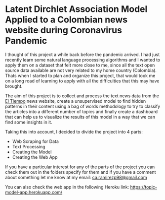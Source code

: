 # Latent Dirchlet Association Model Applied to a Colombian news website during Coronavirus Pandemic

I thought of this project a while back before the pandemic arrived. I had just recently learn some natural language processing algorithms and 
I wanted to apply them on a dataset that felt more close to me, since all the text open source data available are not very related to my home country (Colombia). Thats when I 
started to plan and organize this project, that would took me on a long road of learning to apply with all the difficulties that this may have brought.

The aim of this project is to collect and process the text news data from the [El Tiempo](www.eltiempo.com) news website, create a unsupervised model to find hidden patterns in their content using a bag of words methodology to try to classify the articles into a different number of topics and finally create a dashboard that can help us to visualize the results of this model in a way that we can find some insights in it. 

Taking this into account, I decided to divide the project into 4 parts:

- Web Scraping for Data
- Text Processing 
- Creating the Model
-  Creating the Web App 

If you have a particular interest for any of the parts of the project you can check them out in the folders specify for them and if you have a comment about something let me know at my email: ca.ramirezp98@gmail.com 

You can also check the web app in the following Heroku link: https://topic-model-app.herokuapp.com/
